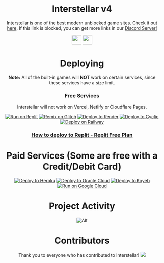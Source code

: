 <div align='center'>

# Interstellar v4

Interstellar is one of the best modern unblocked game sites. Check it out <a href="https://interstellars.games">here</a>. If this link is blocked, you can get more links in our <a href="https://dsc.gg/interstellarntwork">Discord Server!</a>

<a href="https://discord.gg/gointerstellar"><img height="30px" src="https://img.shields.io/badge/Discord-7289DA?style=for-the-badge&logo=discord&logoColor=white"><img></a>
<a href="https://cash.app/$akabubbo"><img height="30px" src="https://www.paypalobjects.com/en_US/i/btn/btn_donateCC_LG.gif"><img></a>
</p>  

# Deploying

**Note:**  All of the built-in games will **NOT** work on certain services, since these services have a size limit.
  
### Free Services

 Interstellar will not work on Vercel, Netlify or Cloudflare Pages.

<a target="_blank" href="https://replit.com/github/interstellarnetwork/interstellar-deployable"><img alt="Run on Replit" src="https://raw.githubusercontent.com/BinBashBanana/deploy-buttons/master/buttons/remade/replit.svg"></a>
[![Remix on Glitch](https://binbashbanana.github.io/deploy-buttons/buttons/remade/glitch.svg)](https://glitch.com/edit/#!/import/github/interstellarnetwork/interstellar-deployable)
[![Deploy to Render](https://binbashbanana.github.io/deploy-buttons/buttons/remade/render.svg)](https://github.com/interstellarnetwork/interstellar/wiki/How-to-deploy-to-OnRender.)
[![Deploy to Cyclic](https://binbashbanana.github.io/deploy-buttons/buttons/remade/cyclic.svg)](https://app.cyclic.sh/api/app/deploy/imbubbo/interstellar)
[![Deploy on Railway](https://railway.app/button.svg)](https://railway.app/template/pTe4mb?referralCode=R3UkeC)


### <a href="https://github.com/interstellarnetwork/Interstellar/wiki/How-to-deploy-to-Replit-(Semi-Advanced)">How to deploy to Replit - Replit Free Plan</a>

# Paid Services (Some are free with a Credit/Debit Card)

[![Deploy to Heroku](https://binbashbanana.github.io/deploy-buttons/buttons/remade/heroku.svg)](https://heroku.com/deploy/?template=https://github.com/interstellarnetwork/interstellar)
[![Deploy to Oracle Cloud](https://binbashbanana.github.io/deploy-buttons/buttons/remade/oraclecloud.svg)](https://cloud.oracle.com/resourcemanager/stacks/create?zipUrl=https://github.com/interstellarnetwork/interstellar/archive/refs/heads/main.zip)
[![Deploy to Koyeb](https://binbashbanana.github.io/deploy-buttons/buttons/remade/koyeb.svg)](https://app.koyeb.com/apps/deploy?type=git&repository=github.com/interstellarnetwork/interstellar&branch=main&name=interstellar&run_command=npm%start)
[![Run on Google Cloud](https://camo.githubusercontent.com/4fab2bbebcae1fe689b7d3eba3b89e309169215055849590724fd6e13333558c/68747470733a2f2f62696e6261736862616e616e612e6769746875622e696f2f6465706c6f792d627574746f6e732f627574746f6e732f72656d6164652f676f6f676c65636c6f75642e737667)](https://deploy.cloud.run/?git_repo=https://github.com/interstellarnetwork/interstellar)





# Project Activity

![Alt](https://repobeats.axiom.co/api/embed/cb9f30f479ea962536e2507e469a04718173bf3c.svg "Repobeats analytics image")



# Contributors 
Thank you to everyone who has contributed to Interstellar!
<img src="https://contrib.rocks/image?repo=interstellarnetwork/interstellarnetwork.github.io"/>











 
